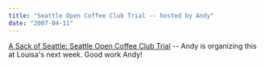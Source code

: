 ```yaml
---
title: "Seattle Open Coffee Club Trial -- hosted by Andy"
date: "2007-04-11"
---
```


[A Sack of Seattle: Seattle Open Coffee Club Trial](http://asack.typepad.com/a_sack_of_seattle/2007/04/seattle_open_co.html "A Sack of Seattle: Seattle Open Coffee Club Trial") -- Andy is organizing this at Louisa's next week. Good work Andy!
